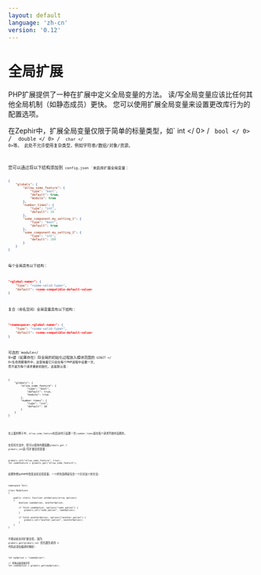 ```yaml
---
layout: default
language: 'zh-cn'
version: '0.12'
---
```


# 全局扩展

PHP扩展提供了一种在扩展中定义全局变量的方法。 读/写全局变量应该比任何其他全局机制（如静态成员）更快。 您可以使用扩展全局变量来设置更改库行为的配置选项。

在Zephir中，扩展全局变量仅限于简单的标量类型，如` int </ 0> / <code> bool </ 0> / <code> double </ 0> / <code> char </ 0>等。 此处不允许使用复杂类型，例如字符串/数组/对象/资源。</p>

<p>您可以通过将以下结构添加到<code> config.json `来启用扩展全局变量：

```json
{
    "globals": {
        "allow_some_feature": {
            "type": "bool",
            "default": true,
            "module": true
        },
        "number_times": {
            "type": "int",
            "default": 10
        },
        "some_component.my_setting_1": {
            "type": "bool",
            "default": true
        },
        "some_component.my_setting_2": {
            "type": "int",
            "default": 100
        }
    }
}
```

每个全局具有以下结构：

```json
"<global-name>": {
    "type": "<some-valid-type>",
    "default": <some-compatible-default-value>
}
```

复合（命名空间）全局变量具有以下结构：

```json
"<namespace>.<global-name>": {
    "type": "<some-valid-type>",
    "default": <some-compatible-default-value>
}
```

可选的`module</ 0>键（如果存在）将全局的初始化过程放入模块范围的<code> GINIT </ 0>生命周期事件中，这意味着它只会在每个PHP进程中设置一次， 而不是为每个请求重新初始化，这是默认值：</p>

<pre><code class="json">{
    "globals": {
        "allow_some_feature": {
            "type": "bool",
            "default": true,
            "module": true
        },
        "number_times": {
            "type": "int",
            "default": 10
        }
    }
}
`</pre> 

在上面的例子中，`allow_some_feature`在启动时只设置一次;`number_times`是在每个请求开始时设置的。

在任何方法中，您可以使用内置函数` globals_get ` / ` globals_set `读/写扩展全局变量：

```zephir
globals_set("allow_some_feature", true);
let someFeature = globals_get("allow_some_feature");
```

如果你想从PHP中改变这些全局变量，一个好的选择是包含一个针对这个的方法:

```zephir
namespace Test;

class MyOptions
{

    public static function setOptions(array options)
    {
        boolean someOption, anotherOption;

        if fetch someOption, options["some_option"] {
            globals_set("some_option", someOption);
        }

        if fetch anotherOption, options["another_option"] {
            globals_set("another_option", anotherOption);
        }
    }
}
```

不能动态访问扩展全局, 因为 `globals_get`/`globals_set` 优化器生成的 c 代码必须在编译时解析:

```zephir
let myOption = "someOption";

// 将抛出编译器异常
let someOption = globals_get(myOption);
```